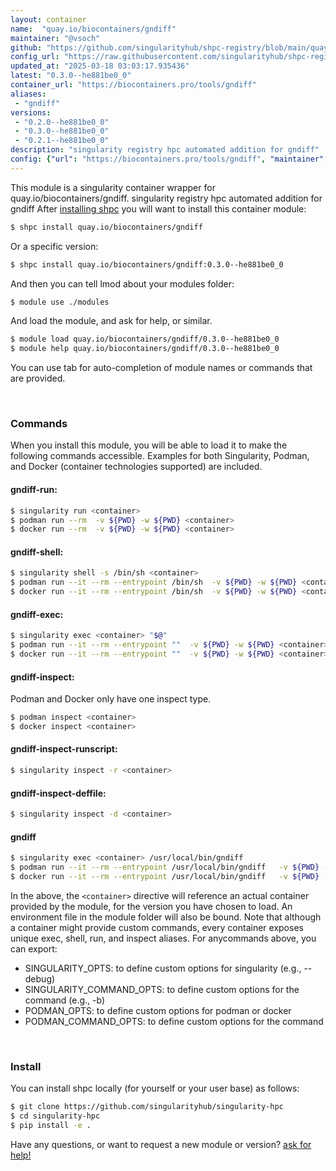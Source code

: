 ```yaml
---
layout: container
name:  "quay.io/biocontainers/gndiff"
maintainer: "@vsoch"
github: "https://github.com/singularityhub/shpc-registry/blob/main/quay.io/biocontainers/gndiff/container.yaml"
config_url: "https://raw.githubusercontent.com/singularityhub/shpc-registry/main/quay.io/biocontainers/gndiff/container.yaml"
updated_at: "2025-03-18 03:03:17.935436"
latest: "0.3.0--he881be0_0"
container_url: "https://biocontainers.pro/tools/gndiff"
aliases:
 - "gndiff"
versions:
 - "0.2.0--he881be0_0"
 - "0.3.0--he881be0_0"
 - "0.2.1--he881be0_0"
description: "singularity registry hpc automated addition for gndiff"
config: {"url": "https://biocontainers.pro/tools/gndiff", "maintainer": "@vsoch", "description": "singularity registry hpc automated addition for gndiff", "latest": {"0.3.0--he881be0_0": "sha256:75aedb69713921dac68c75af6d59710779ce90c6c0f355a7f90064a9e7eabeb0"}, "tags": {"0.2.0--he881be0_0": "sha256:ccb9a26b2c6309efe0b397a4a180184828a184b0aaf700e22068464f20093a31", "0.3.0--he881be0_0": "sha256:75aedb69713921dac68c75af6d59710779ce90c6c0f355a7f90064a9e7eabeb0", "0.2.1--he881be0_0": "sha256:81b16ab43e940f2b8c8dec239d6acdaf5fcd36d32093ef542c6672dc7890b88a"}, "docker": "quay.io/biocontainers/gndiff", "aliases": {"gndiff": "/usr/local/bin/gndiff"}}
---
```


This module is a singularity container wrapper for quay.io/biocontainers/gndiff.
singularity registry hpc automated addition for gndiff
After [installing shpc](#install) you will want to install this container module:


```bash
$ shpc install quay.io/biocontainers/gndiff
```

Or a specific version:

```bash
$ shpc install quay.io/biocontainers/gndiff:0.3.0--he881be0_0
```

And then you can tell lmod about your modules folder:

```bash
$ module use ./modules
```

And load the module, and ask for help, or similar.

```bash
$ module load quay.io/biocontainers/gndiff/0.3.0--he881be0_0
$ module help quay.io/biocontainers/gndiff/0.3.0--he881be0_0
```

You can use tab for auto-completion of module names or commands that are provided.

<br>

### Commands

When you install this module, you will be able to load it to make the following commands accessible.
Examples for both Singularity, Podman, and Docker (container technologies supported) are included.

#### gndiff-run:

```bash
$ singularity run <container>
$ podman run --rm  -v ${PWD} -w ${PWD} <container>
$ docker run --rm  -v ${PWD} -w ${PWD} <container>
```

#### gndiff-shell:

```bash
$ singularity shell -s /bin/sh <container>
$ podman run --it --rm --entrypoint /bin/sh  -v ${PWD} -w ${PWD} <container>
$ docker run --it --rm --entrypoint /bin/sh  -v ${PWD} -w ${PWD} <container>
```

#### gndiff-exec:

```bash
$ singularity exec <container> "$@"
$ podman run --it --rm --entrypoint ""  -v ${PWD} -w ${PWD} <container> "$@"
$ docker run --it --rm --entrypoint ""  -v ${PWD} -w ${PWD} <container> "$@"
```

#### gndiff-inspect:

Podman and Docker only have one inspect type.

```bash
$ podman inspect <container>
$ docker inspect <container>
```

#### gndiff-inspect-runscript:

```bash
$ singularity inspect -r <container>
```

#### gndiff-inspect-deffile:

```bash
$ singularity inspect -d <container>
```


#### gndiff

```bash
$ singularity exec <container> /usr/local/bin/gndiff
$ podman run --it --rm --entrypoint /usr/local/bin/gndiff   -v ${PWD} -w ${PWD} <container> -c " $@"
$ docker run --it --rm --entrypoint /usr/local/bin/gndiff   -v ${PWD} -w ${PWD} <container> -c " $@"
```



In the above, the `<container>` directive will reference an actual container provided
by the module, for the version you have chosen to load. An environment file in the
module folder will also be bound. Note that although a container
might provide custom commands, every container exposes unique exec, shell, run, and
inspect aliases. For anycommands above, you can export:

 - SINGULARITY_OPTS: to define custom options for singularity (e.g., --debug)
 - SINGULARITY_COMMAND_OPTS: to define custom options for the command (e.g., -b)
 - PODMAN_OPTS: to define custom options for podman or docker
 - PODMAN_COMMAND_OPTS: to define custom options for the command

<br>

### Install

You can install shpc locally (for yourself or your user base) as follows:

```bash
$ git clone https://github.com/singularityhub/singularity-hpc
$ cd singularity-hpc
$ pip install -e .
```

Have any questions, or want to request a new module or version? [ask for help!](https://github.com/singularityhub/singularity-hpc/issues)